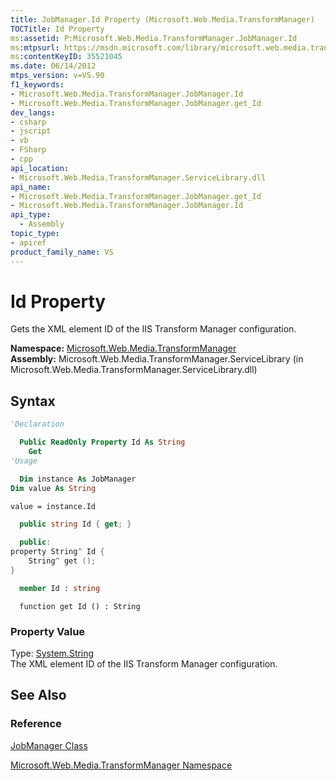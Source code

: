 ```yaml
---
title: JobManager.Id Property (Microsoft.Web.Media.TransformManager)
TOCTitle: Id Property
ms:assetid: P:Microsoft.Web.Media.TransformManager.JobManager.Id
ms:mtpsurl: https://msdn.microsoft.com/library/microsoft.web.media.transformmanager.jobmanager.id(v=VS.90)
ms:contentKeyID: 35521045
ms.date: 06/14/2012
mtps_version: v=VS.90
f1_keywords:
- Microsoft.Web.Media.TransformManager.JobManager.Id
- Microsoft.Web.Media.TransformManager.JobManager.get_Id
dev_langs:
- csharp
- jscript
- vb
- FSharp
- cpp
api_location:
- Microsoft.Web.Media.TransformManager.ServiceLibrary.dll
api_name:
- Microsoft.Web.Media.TransformManager.JobManager.get_Id
- Microsoft.Web.Media.TransformManager.JobManager.Id
api_type:
  - Assembly
topic_type:
- apiref
product_family_name: VS
---
```


# Id Property

Gets the XML element ID of the IIS Transform Manager configuration.

**Namespace:**  [Microsoft.Web.Media.TransformManager](microsoft-web-media-transformmanager-namespace.md)  
**Assembly:**  Microsoft.Web.Media.TransformManager.ServiceLibrary (in Microsoft.Web.Media.TransformManager.ServiceLibrary.dll)

## Syntax

```vb
'Declaration

  Public ReadOnly Property Id As String
    Get
'Usage

  Dim instance As JobManager
Dim value As String

value = instance.Id
```

```csharp
  public string Id { get; }
```

```cpp
  public:
property String^ Id {
    String^ get ();
}
```

``` fsharp
  member Id : string
```

```jscript
  function get Id () : String
```

### Property Value

Type: [System.String](https://msdn.microsoft.com/library/s1wwdcbf)  
The XML element ID of the IIS Transform Manager configuration.  

## See Also

### Reference

[JobManager Class](jobmanager-class-microsoft-web-media-transformmanager.md)

[Microsoft.Web.Media.TransformManager Namespace](microsoft-web-media-transformmanager-namespace.md)
